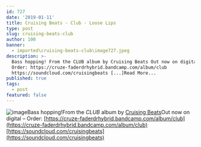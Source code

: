 ```yaml
---
id: 727
date: '2019-01-11'
title: Cruising Beats - Club - Loose Lips
type: post
slug: cruising-beats-club
author: 100
banner:
  - imported\cruising-beats-club\image727.jpeg
description: >-
  Bass hopping! From the CLUB album by Cruising Beats Out now on digital &#8211;
  Order: https://cruze-faderdrhybrid.bandcamp.com/album/club
  https://soundcloud.com/cruisingbeats [...]Read More...
published: true
tags:
  - post
featured: false
---
```

![image](../imported\cruising-beats-club\image727.jpeg)Bass hopping!From the _CLUB_ album by [Cruising Beats](https://cruze-faderdrhybrid.bandcamp.com)Out now on digital – Order: [https://cruze-faderdrhybrid.bandcamp.com/album/club](https://cruze-faderdrhybrid.bandcamp.com/album/club)[https://soundcloud.com/cruisingbeats](https://soundcloud.com/cruisingbeats)